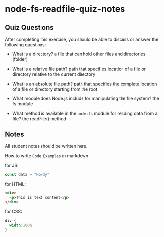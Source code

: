 # node-fs-readfile-quiz-notes

## Quiz Questions

After completing this exercise, you should be able to discuss or answer the following questions:

- What is a directory?
a file that can hold other files and directories (folder)

- What is a relative file path?
path that specifies location of a file or directory relative to the current directory

- What is an absolute file path?
path that specifies the complete location of a file or directory starting from the root

- What module does Node.js include for manipulating the file system?
the fs module

- What method is available in the `node:fs` module for reading data from a file?
the readFile() method


## Notes

All student notes should be written here.


How to write `Code Examples` in markdown

for JS:
```javascript
const data = "Howdy"
```

for HTML:
```html
<div>
  <p>This is text content</p>
</div>
```

for CSS:
```css
div {
  width:100%
}
```
